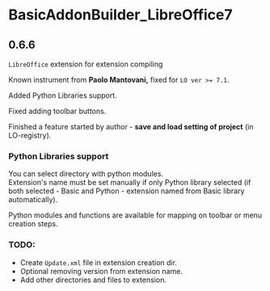 # BasicAddonBuilder_LibreOffice7 

## 0.6.6

`LibreOffice` extension for extension compiling  

Known instrument from **Paolo Mantovani,** fixed for `LO ver >= 7.1`.

Added Python Libraries support.  

Fixed adding toolbar buttons.

Finished a feature started by author - **save and load setting of project** (in LO-registry).

### Python Libraries support

You can select directory with python modules.  
Extension's name must be set manually if only Python library selected (if both selected - Basic and Python - extension named from Basic library automatically).

Python modules and functions are available for mapping on toolbar or menu creation steps.


### TODO: 
- Create `Update.xml` file in extension creation dir.
- Optional removing version from extension name.  
- Add other directories and files to extension.